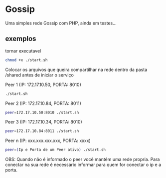 # Gossip
Uma simples rede Gossip com PHP, ainda em testes...
## exemplos

tornar executavel
```sh
chmod +x ./start.sh
```
Colocar os arquivos que queira compartilhar na rede dentro da pasta /shared antes de iniciar o serviço

Peer 1 (IP: 172.17.10.50, PORTA: 8010)
```sh
./start.sh
```

Peer 2 (IP: 172.17.10.84, PORTA: 8011)
```sh
peer=172.17.10.50:8010 ./start.sh
```

Peer 3 (IP: 172.17.10.34, PORTA: 8010)
```sh
peer=172.17.10.84:8011 ./start.sh
```

Peer n (IP: xxx.xxx.xxx.xxx, PORTA: xxxx)
```sh
peer=(Ip e Porta de um Peer ativo) ./start.sh
```

OBS: Quando não é informado o peer você mantém uma rede propria. Para conectar na sua rede é necessário informar para quem for conectar o ip e a porta.